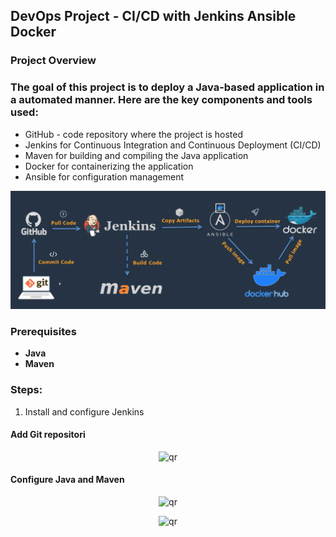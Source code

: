 ## DevOps Project   - CI/CD with Jenkins Ansible Docker

### Project Overview
### The goal of this project is to deploy a Java-based application in a automated manner. Here are the key components and tools used:

* GitHub - code repository where the project is hosted
* Jenkins for Continuous Integration and Continuous Deployment (CI/CD)
* Maven for building and compiling the Java application
* Docker for containerizing the application
* Ansible for configuration management


<p align="center">
 <img width="800px" src="project.png" alt="qr"/>
</p>



### Prerequisites

- **Java** 
- **Maven** 

### Steps:

1. Install and configure Jenkins

#### Add Git repositori
<p align="center">
 <img width="400px" src="addgit.png" alt="qr"/>
</p>


#### Configure Java and Maven

<p align="center">
 <img width="400px" src="java_cfg.png" alt="qr"/>
</p>

<p align="center">
 <img width="400px" src="maven_cfg.png" alt="qr"/>
</p>